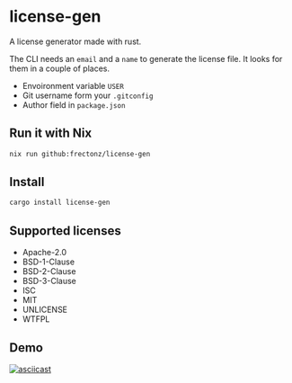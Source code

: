 # license-gen

A license generator made with rust.

The CLI needs an `email` and a `name` to generate the license file. It looks for them in a couple of places.

- Envoironment variable `USER`
- Git username form your `.gitconfig`
- Author field in `package.json`

## Run it with Nix

```bash
nix run github:frectonz/license-gen
```

## Install

```bash
cargo install license-gen
```

## Supported licenses

- Apache-2.0
- BSD-1-Clause
- BSD-2-Clause
- BSD-3-Clause
- ISC
- MIT
- UNLICENSE
- WTFPL

## Demo

[![asciicast](https://asciinema.org/a/496158.svg)](https://asciinema.org/a/496158)
